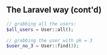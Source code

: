 The Laravel way (cont'd)
------------------------
```php
// grabbing all the users:
$all_users = User::all();

// grabbing the user with pk = 3
$user_no_3 = User::find(3);
```

